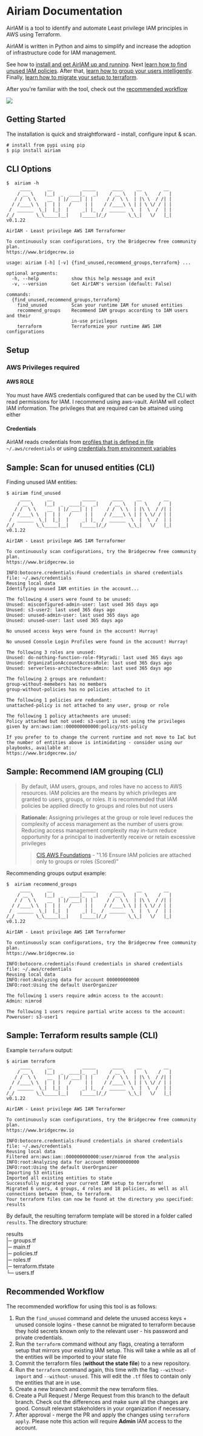 # Airiam Documentation

AirIAM is a tool to identify and automate Least privilege IAM principles in AWS using Terraform. 

AirIAM is written in Python and aims to simplify and increase the adoption of infrastructure code for IAM management. 

See how to [install and get AirIAM up and running](#getting-started).
Next [learn how to find unused IAM policies](#sample-scan-for-unused-entities-cli). 
After that, [learn how to group your users intelligently](#sample-recommend-iam-grouping-cli).
Finally, [learn how to migrate your setup to terraform](#sample-terraform-results-sample-cli).

After you're familiar with the tool, check out the [recommended workflow](#recommended-workflow)

![](web/images/airiam-recording.gif)


## Getting Started

The installation is quick and straightforward - install, configure input & scan.


```shell script
# install from pypi using pip 
$ pip install airiam
```

## CLI Options
```shell script
$  airiam -h
     ____      __           _____      ____     __        __
    / __ \    |__|  _  ____|_   _|    / __ \   |   \    /   |
   / /  \ \    __  | |/ ___| | |     / /  \ \  | |\ \  / /| |
  / /____\ \  |  | |   /     | |    / /____\ \ | | \ \/ / | |
 /  ______  \_|  |_|  |     _| |_  /  ______  \  |  \  /  | |
/_/        \_\_____|__|    |_____|/_/        \_\_|   \/   |_|
v0.1.22 

AirIAM - Least privilege AWS IAM Terraformer

To continuously scan configurations, try the Bridgecrew free community plan.
https://www.bridgecrew.io

usage: airiam [-h] [-v] {find_unused,recommend_groups,terraform} ...

optional arguments:
  -h, --help            show this help message and exit
  -v, --version         Get AirIAM's version (default: False)

commands:
  {find_unused,recommend_groups,terraform}
    find_unused         Scan your runtime IAM for unused entities
    recommend_groups    Recommend IAM groups according to IAM users and their
                        in-use privileges
    terraform           Terraformize your runtime AWS IAM configurations
```

## Setup

### AWS Privileges required

#### AWS ROLE 
You must have AWS credentials configured that can be used by the CLI with read permissions for IAM. I recommend using aws-vault. AirIAM will collect IAM information.
The privileges that are required can be attained using either 

#### Credentials
AirIAM reads credentials from [profiles that is defined in file](https://docs.aws.amazon.com/sdk-for-php/v3/developer-guide/guide_credentials_profiles.html) `~/.aws/credentials` or using [credentials from environment variables](https://docs.aws.amazon.com/sdk-for-php/v3/developer-guide/guide_credentials_environment.html)

## Sample: Scan for unused entities (CLI)

Finding unused IAM entities:
```shell script
$ airiam find_unused
     ____      __           _____      ____     __        __
    / __ \    |__|  _  ____|_   _|    / __ \   |   \    /   |
   / /  \ \    __  | |/ ___| | |     / /  \ \  | |\ \  / /| |
  / /____\ \  |  | |   /     | |    / /____\ \ | | \ \/ / | |
 /  ______  \_|  |_|  |     _| |_  /  ______  \  |  \  /  | |
/_/        \_\_____|__|    |_____|/_/        \_\_|   \/   |_|
v0.1.22 

AirIAM - Least privilege AWS IAM Terraformer

To continuously scan configurations, try the Bridgecrew free community plan.
https://www.bridgecrew.io

INFO:botocore.credentials:Found credentials in shared credentials file: ~/.aws/credentials
Reusing local data
Identifying unused IAM entities in the account...

The following 4 users were found to be unused:
Unused: misconfigured-admin-user: last used 365 days ago
Unused: s3-user2: last used 365 days ago
Unused: unused-admin-user: last used 365 days ago
Unused: unused-user: last used 365 days ago

No unused access keys were found in the account! Hurray!

No unused Console Login Profiles were found in the account! Hurray!

The following 3 roles are unused:
Unused: do-nothing-function-role-f9tyradi: last used 365 days ago
Unused: OrganizationAccountAccessRole: last used 365 days ago
Unused: serverless-architecture-admin: last used 365 days ago

The following 2 groups are redundant:
group-without-memebers has no members
group-without-policies has no policies attached to it

The following 1 policies are redundant:
unattached-policy is not attached to any user, group or role

The following 1 policy attachments are unused:
Policy attached but not used: s3-user1 is not using the privileges given by arn:aws:iam::000000000000:policy/sts-policy

If you prefer to to change the current runtime and not move to IaC but the number of entities above is intimidating - consider using our playbooks, available at: 
https://www.bridgecrew.io/

```

## Sample: Recommend IAM grouping (CLI)
> By default, IAM users, groups, and roles have no access to AWS resources. IAM policies are
  the means by which privileges are granted to users, groups, or roles. It is recommended
  that IAM policies be applied directly to groups and roles but not users
  
> **Rationale:**
  Assigning privileges at the group or role level reduces the complexity of access
  management as the number of users grow. Reducing access management complexity may
  in-turn reduce opportunity for a principal to inadvertently receive or retain excessive
  privileges
  > > [CIS AWS Foundations](https://d1.awsstatic.com/whitepapers/compliance/AWS_CIS_Foundations_Benchmark.pdf) - "1.16 Ensure IAM policies are attached only to groups or roles (Scored)"

Recommending groups output example:
```shell script
$  airiam recommend_groups
     ____      __           _____      ____     __        __
    / __ \    |__|  _  ____|_   _|    / __ \   |   \    /   |
   / /  \ \    __  | |/ ___| | |     / /  \ \  | |\ \  / /| |
  / /____\ \  |  | |   /     | |    / /____\ \ | | \ \/ / | |
 /  ______  \_|  |_|  |     _| |_  /  ______  \  |  \  /  | |
/_/        \_\_____|__|    |_____|/_/        \_\_|   \/   |_|
v0.1.22 

AirIAM - Least privilege AWS IAM Terraformer

To continuously scan configurations, try the Bridgecrew free community plan.
https://www.bridgecrew.io

INFO:botocore.credentials:Found credentials in shared credentials file: ~/.aws/credentials
Reusing local data
INFO:root:Analyzing data for account 000000000000
INFO:root:Using the default UserOrganizer

The following 1 users require admin access to the account:
Admin: nimrod

The following 1 users require partial write access to the account:
Poweruser: s3-user1
```

## Sample: Terraform results sample (CLI)
Example `terraform` output:
```shell script
$ airiam terraform                 
     ____      __           _____      ____     __        __
    / __ \    |__|  _  ____|_   _|    / __ \   |   \    /   |
   / /  \ \    __  | |/ ___| | |     / /  \ \  | |\ \  / /| |
  / /____\ \  |  | |   /     | |    / /____\ \ | | \ \/ / | |
 /  ______  \_|  |_|  |     _| |_  /  ______  \  |  \  /  | |
/_/        \_\_____|__|    |_____|/_/        \_\_|   \/   |_|
v0.1.22 

AirIAM - Least privilege AWS IAM Terraformer

To continuously scan configurations, try the Bridgecrew free community plan.
https://www.bridgecrew.io

INFO:botocore.credentials:Found credentials in shared credentials file: ~/.aws/credentials
Reusing local data
Filtered arn:aws:iam::000000000000:user/nimrod from the analysis
INFO:root:Analyzing data for account 000000000000
INFO:root:Using the default UserOrganizer
Importing 53 entities
Imported all existing entities to state
Successfully migrated your current IAM setup to terraform!
Migrated 6 users, 4 groups, 4 roles and 18 policies, as well as all connections between them, to terraform.
Your terraform files can now be found at the directory you specified: results
```

By default, the resulting terraform template will be stored in a folder called `results`. The directory structure:

results  
|─ groups.tf  
|─ main.tf  
|─ policies.tf  
|─ roles.tf  
|─ terraform.tfstate  
└─ users.tf

## Recommended Workflow
The recommended workflow for using this tool is as follows:
1. Run the `find_unused` command and delete the unused access keys + unused console logins - these cannot be migrated 
to terraform because they hold secrets known only to the relevant user - his password and private credentials.
2. Run the `terraform` command without any flags, creating a terraform setup that mirrors your existing IAM setup. This will take a while as all of the entities will be imported to your state file
3. Commit the terraform files (**without the state file**) to a new repository.
4. Run the `terraform` command again, this time with the flag `--without-import` and `--without-unused`. This will edit the `.tf` files to contain only the entities that are in use.
5. Create a new branch and commit the new terraform files.
6. Create a Pull Request / Merge Request from this branch to the default branch. Check out the differences and make sure all the changes are good. Consult relevant stakeholders in your organization if necessary.
7. After approval - merge the PR and apply the changes using `terraform apply`. Please note this action will require **Admin** IAM access to the account.
